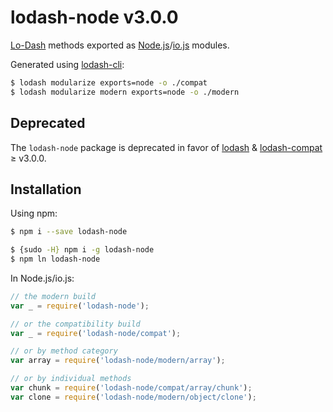 # lodash-node v3.0.0

[Lo-Dash](https://lodash.com/) methods exported as [Node.js](http://nodejs.org/)/[io.js](https://iojs.org/) modules.

Generated using [lodash-cli](https://www.npmjs.com/package/lodash-cli):
```bash
$ lodash modularize exports=node -o ./compat
$ lodash modularize modern exports=node -o ./modern
```

## Deprecated

The `lodash-node` package is deprecated in favor of [lodash](https://www.npmjs.com/package/lodash) & [lodash-compat](https://www.npmjs.com/package/lodash-compat) ≥ v3.0.0.

## Installation

Using npm:

```bash
$ npm i --save lodash-node

$ {sudo -H} npm i -g lodash-node
$ npm ln lodash-node
```

In Node.js/io.js:

```js
// the modern build
var _ = require('lodash-node');

// or the compatibility build
var _ = require('lodash-node/compat');

// or by method category
var array = require('lodash-node/modern/array');

// or by individual methods
var chunk = require('lodash-node/compat/array/chunk');
var clone = require('lodash-node/modern/object/clone');
```
